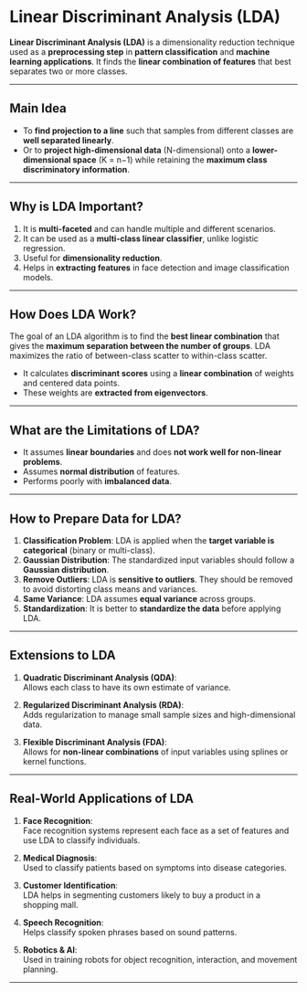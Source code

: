 # Linear Discriminant Analysis (LDA)

**Linear Discriminant Analysis (LDA)** is a dimensionality reduction technique used as a **preprocessing step** in **pattern classification** and **machine learning applications**. 
It finds the **linear combination of features** that best separates two or more classes.

---

## Main Idea

- To **find projection to a line** such that samples from different classes are **well separated linearly**.
- Or to **project high-dimensional data** (N-dimensional) onto a **lower-dimensional space** (K = n−1) while retaining the **maximum class discriminatory information**.

---

## Why is LDA Important?

1. It is **multi-faceted** and can handle multiple and different scenarios.
2. It can be used as a **multi-class linear classifier**, unlike logistic regression.
3. Useful for **dimensionality reduction**.
4. Helps in **extracting features** in face detection and image classification models.

---

## How Does LDA Work?

The goal of an LDA algorithm is to find the **best linear combination** that gives the **maximum separation between the number of groups**.
 LDA maximizes the ratio of between-class scatter to within-class scatter.

- It calculates **discriminant scores** using a **linear combination** of weights and centered data points.
- These weights are **extracted from eigenvectors**.

---

## What are the Limitations of LDA?

- It assumes **linear boundaries** and does **not work well for non-linear problems**.
- Assumes **normal distribution** of features.
- Performs poorly with **imbalanced data**.

---

## How to Prepare Data for LDA?

1. **Classification Problem**: LDA is applied when the **target variable is categorical** (binary or multi-class).
2. **Gaussian Distribution**: The standardized input variables should follow a **Gaussian distribution**.
3. **Remove Outliers**: LDA is **sensitive to outliers**. They should be removed to avoid distorting class means and variances.
4. **Same Variance**: LDA assumes **equal variance** across groups.
5. **Standardization**: It is better to **standardize the data** before applying LDA.

---

## Extensions to LDA

1. **Quadratic Discriminant Analysis (QDA)**:  
   Allows each class to have its own estimate of variance.

2. **Regularized Discriminant Analysis (RDA)**:  
   Adds regularization to manage small sample sizes and high-dimensional data.

3. **Flexible Discriminant Analysis (FDA)**:  
   Allows for **non-linear combinations** of input variables using splines or kernel functions.

---

## Real-World Applications of LDA

1. **Face Recognition**:  
   Face recognition systems represent each face as a set of features and use LDA to classify individuals.

2. **Medical Diagnosis**:  
   Used to classify patients based on symptoms into disease categories.

3. **Customer Identification**:  
   LDA helps in segmenting customers likely to buy a product in a shopping mall.

4. **Speech Recognition**:  
   Helps classify spoken phrases based on sound patterns.

5. **Robotics & AI**:  
   Used in training robots for object recognition, interaction, and movement planning.

---

